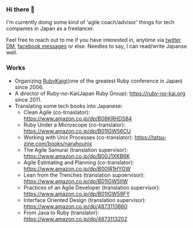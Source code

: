 ### Hi there 👋

I'm currently doing some kind of 'agile coach/advisor' things for tech companies in Japan as a freelancer.

Feel free to reach out to me if you have interested in, anytime via [twitter DM](https://twitter.com/kakutani), [facebook messages](https://fb.me/kakutani) or else. Needles to say, I can read/write Japanse well.

### Works

* Organizing [RubyKaigi](https://rubykaigi.org)(one of the greatest Ruby conference in Japan) since 2006.
* A director of Ruby-no-Kai(Japan Ruby Group): https://ruby-no-kai.org since 2011.
* Translating some tech books into Japanese: 
  * Clean Agile (co-trnaslator): https://www.amazon.co.jp/dp/B08KRHDS84
  * Ruby Under a Microscope (co-translator): https://www.amazon.co.jp/dp/B01IGW56CU
  * Working with Unix Processes (co-translator): https://tatsu-zine.com/books/naruhounix
  * The Agile Samurai (translation supervisor): https://www.amazon.co.jp/dp/B00J1XKB6K
  * Agile Estimating and Planning (co-translator): https://www.amazon.co.jp/dp/B00IR1HYGW
  * Lean from the Trenches (translation supoervisor): https://www.amazon.co.jp/dp/B01IGW5IIW
  * Practices of an Agile Developer (translation supervisor): https://www.amazon.co.jp/dp/B01IGW59FY
  * Interface Oriented Design (translation supervisor): https://www.amazon.co.jp/dp/4873113660
  * From Java to Ruby (translator): https://www.amazon.co.jp/dp/4873113202

<!--
**kakutani/kakutani** is a ✨ _special_ ✨ repository because its `README.md` (this file) appears on your GitHub profile.

Here are some ideas to get you started:

- 🔭 I’m currently working on ...
- 🌱 I’m currently learning ...
- 👯 I’m looking to collaborate on ...
- 🤔 I’m looking for help with ...
- 💬 Ask me about ...
- 📫 How to reach me: ...
- 😄 Pronouns: ...
- ⚡ Fun fact: ...
-->
